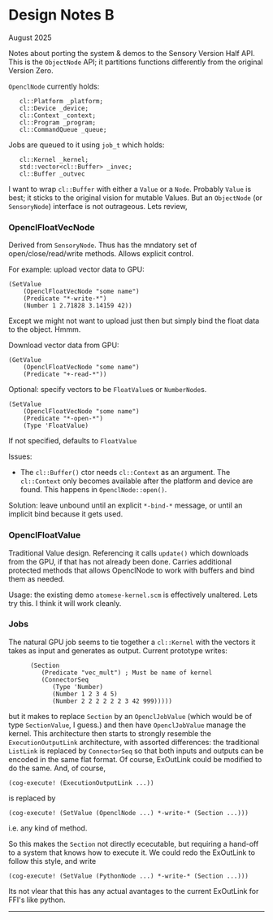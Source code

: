 Design Notes B
==============
August 2025

Notes about porting the system & demos to the Sensory Version Half API.
This is the `ObjectNode` API; it partitions functions differently from
the original Version Zero.

`OpenclNode` currently holds:
```
   cl::Platform _platform;
   cl::Device _device;
   cl::Context _context;
   cl::Program _program;
   cl::CommandQueue _queue;
```
Jobs are queued to it using `job_t` which holds:
```
   cl::Kernel _kernel;
   std::vector<cl::Buffer> _invec;
   cl::Buffer _outvec
```

I want to wrap `cl::Buffer` with either a `Value` or a `Node`. Probably
`Value` is best; it sticks to the original vision for mutable Values.
But an `ObjectNode` (or `SensoryNode`) interface is not outrageous.
Lets review,


### OpenclFloatVecNode
Derived from `SensoryNode`. Thus has the mndatory set of
open/close/read/write methods.  Allows explicit control.

For example: upload vector data to GPU:
```
(SetValue
	(OpenclFloatVecNode "some name")
	(Predicate "*-write-*")
	(Number 1 2.71828 3.14159 42))
```
Except we might not want to upload just then but simply bind the
float data to the object. Hmmm.

Download vector data from GPU:
```
(GetValue
	(OpenclFloatVecNode "some name")
	(Predicate "+-read-*"))
```
Optional: specify vectors to be `FloatValue`s or `NumberNode`s.
```
(SetValue
	(OpenclFloatVecNode "some name")
	(Predicate "*-open-*")
	(Type 'FloatValue)
```
If not specified, defaults to `FloatValue`

Issues:
* The `cl::Buffer()` ctor needs `cl::Context` as an argument. The
  `cl::Context` only becomes available after the platform and device
   are found. This happens in `OpenclNode::open()`.

Solution: leave unbound until an explicit `*-bind-*` message, or until
an implicit bind because it gets used.

### OpenclFloatValue
Traditional Value design. Referencing it calls `update()` which
downloads from the GPU, if that has not already been done. Carries
additional protected methods that allows OpenclNode to work with
buffers and bind them as needed.

Usage: the existing demo `atomese-kernel.scm` is effectively unaltered.
Lets try this. I think it will work cleanly.

### Jobs
The natural GPU job seems to tie together a `cl::Kernel`	with the
vectors it takes as input and generates as output. Current prototype
writes:
```
      (Section
         (Predicate "vec_mult") ; Must be name of kernel
         (ConnectorSeq
            (Type 'Number)
            (Number 1 2 3 4 5)
            (Number 2 2 2 2 2 2 3 42 999)))))
```
but it makes to replace `Section` by an `OpenclJobValue` (which would
be of type `SectionValue`, I guess.) and then have `OpenclJobValue`
manage the kernel.  This architecture then starts to strongly resemble
the `ExecutionOutputLink` architecture, with assorted differences:
the traditional `ListLink` is replaced by `ConnectorSeq` so that
both inputs and outputs can be encoded in the same flat format.
Of course, ExOutLink could be modified to do the same. And, of course,
```
(cog-execute! (ExecutionOutputLink ...))
```
is replaced by
```
(cog-execute! (SetValue (OpenclNode ...) *-write-* (Section ...)))
```
i.e. any kind of method.

So this makes the `Section` not directly ececutable, but requiring
a hand-off to a system that knows how to execute it. We could redo
the ExOutLink to follow this style, and write
```
(cog-execute! (SetValue (PythonNode ...) *-write-* (Section ...)))
```
Its not vlear that this has any actual avantages to the current
ExOutLink for FFI's like python.

-------
